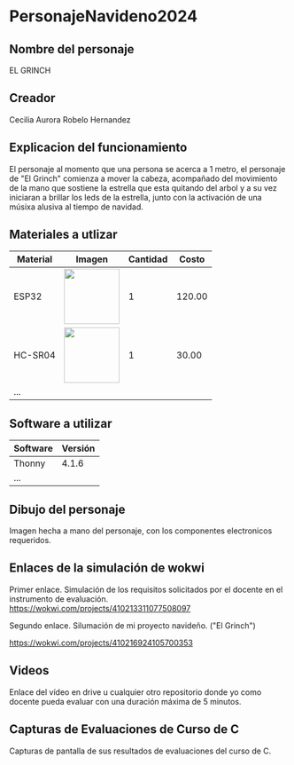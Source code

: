 # PersonajeNavideno2024
## Nombre del personaje
EL GRINCH
## Creador
Cecilia Aurora Robelo Hernandez
## Explicacion del funcionamiento
El personaje al momento que una persona se acerca a 1 metro, el personaje de "El Grinch" comienza a mover la cabeza, acompañado del movimiento de la mano que sostiene la estrella que esta quitando del arbol y a su vez iniciaran a brillar los leds de la estrella, junto con la activación de una músixa alusiva al tiempo de navidad. 

## Materiales a utlizar
|Material|Imagen|Cantidad|Costo|
|--|--|--|--|
|ESP32|<img src="https://github.com/user-attachments/assets/0d280367-493e-4f7c-a587-36e1f822116b" width="100"/>|1|120.00|
|HC-SR04|<img width="100" src="https://github.com/user-attachments/assets/e8f3a364-83e3-4194-9eb1-15547012fb1b" />|1|30.00|
|...||||

## Software a utilizar
|Software|Versión|
|--|--|
|Thonny|4.1.6|
|...||

## Dibujo del personaje
Imagen hecha a mano del personaje, con los componentes electronicos requeridos. 

## Enlaces de la simulación de wokwi
Primer enlace. Simulación de los requisitos solicitados por el docente en el instrumento de evaluación.
https://wokwi.com/projects/410213311077508097

Segundo enlace. Silumación de mi proyecto navideño. ("El Grinch")

https://wokwi.com/projects/410216924105700353 

## Videos
Enlace del vídeo en drive u cualquier otro repositorio donde yo como docente pueda evaluar con una duración máxima de 5 minutos.

## Capturas de Evaluaciones de Curso de C
Capturas de pantalla de sus resultados de evaluaciones del curso de C.
